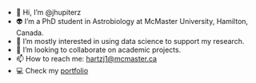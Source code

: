 - 👋 Hi, I’m @jhupiterz
- 👽 I’m a PhD student in Astrobiology at McMaster University, Hamilton, Canada.
- 🌱 I’m mostly interested in using data science to support my research.
- 🧠 I’m looking to collaborate on academic projects.
- 📫 How to reach me: [hartzj1@mcmaster.ca](mailto:hartzj1@mcmaster.ca)
- 💻 Check my [portfolio](https://jhupiterz.github.io/)

<!---
jhupiterz/jhupiterz is a ✨ special ✨ repository because its `README.md` (this file) appears on your GitHub profile.
You can click the Preview link to take a look at your changes.
--->
